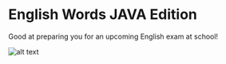 # English Words JAVA Edition

Good at preparing you for an upcoming English exam at school!

![alt text](https://github.com/Ignatoff/Projects/blob/master/English%20Words%20-%20JAVA%20edition/WorderPhoto.PNG)
